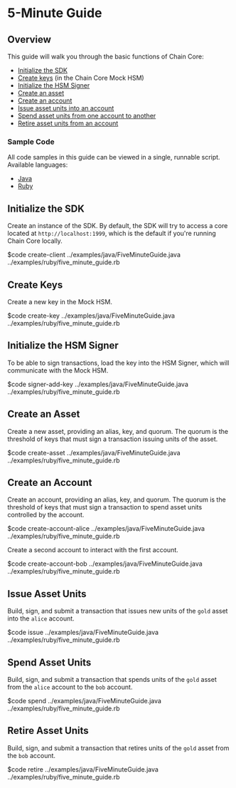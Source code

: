 # 5-Minute Guide

## Overview

This guide will walk you through the basic functions of Chain Core:

* [Initialize the SDK](#initialize-the-sdk)
* [Create keys](#create-keys) (in the Chain Core Mock HSM)
* [Initialize the HSM Signer](#initialize-the-hsm-signer)
* [Create an asset](#create-an-asset)
* [Create an account](#create-an-account)
* [Issue asset units into an account](#issue-asset-units)
* [Spend asset units from one account to another](#spend-asset-units)
* [Retire asset units from an account](#retire-asset-units)

### Sample Code

All code samples in this guide can be viewed in a single, runnable script. Available languages:

- [Java](../examples/java/FiveMinuteGuide.java)
- [Ruby](../examples/ruby/five_minute_guide.rb)

## Initialize the SDK

Create an instance of the SDK. By default, the SDK will try to access a core located at `http://localhost:1999`, which is the default if you're running Chain Core locally.

$code create-client ../examples/java/FiveMinuteGuide.java ../examples/ruby/five_minute_guide.rb

## Create Keys

Create a new key in the Mock HSM.

$code create-key ../examples/java/FiveMinuteGuide.java ../examples/ruby/five_minute_guide.rb

## Initialize the HSM Signer

To be able to sign transactions, load the key into the HSM Signer, which will communicate with the Mock HSM.

$code signer-add-key ../examples/java/FiveMinuteGuide.java ../examples/ruby/five_minute_guide.rb

## Create an Asset

Create a new asset, providing an alias, key, and quorum. The quorum is the threshold of keys that must sign a transaction issuing units of the asset.

$code create-asset ../examples/java/FiveMinuteGuide.java ../examples/ruby/five_minute_guide.rb

## Create an Account

Create an account, providing an alias, key, and quorum. The quorum is the threshold of keys that must sign a transaction to spend asset units controlled by the account.

$code create-account-alice ../examples/java/FiveMinuteGuide.java ../examples/ruby/five_minute_guide.rb

Create a second account to interact with the first account.

$code create-account-bob ../examples/java/FiveMinuteGuide.java ../examples/ruby/five_minute_guide.rb

## Issue Asset Units

Build, sign, and submit a transaction that issues new units of the `gold` asset into the `alice` account.

$code issue ../examples/java/FiveMinuteGuide.java ../examples/ruby/five_minute_guide.rb

## Spend Asset Units

Build, sign, and submit a transaction that spends units of the `gold` asset from the `alice` account to the `bob` account.

$code spend ../examples/java/FiveMinuteGuide.java ../examples/ruby/five_minute_guide.rb

## Retire Asset Units

Build, sign, and submit a transaction that retires units of the `gold` asset from the `bob` account.

$code retire ../examples/java/FiveMinuteGuide.java ../examples/ruby/five_minute_guide.rb
